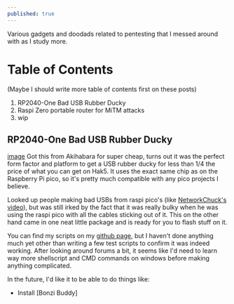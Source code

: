 ```yaml
---
published: true
---
```

Various gadgets and doodads related to pentesting that I messed around with as I study more.


# Table of Contents
(Maybe I should write more table of contents first on these posts)
1. RP2040-One Bad USB Rubber Ducky
2. Raspi Zero portable router for MiTM attacks
3. wip

## RP2040-One Bad USB Rubber Ducky
[image](https://camo.githubusercontent.com/c7f0a8793e3ffe541426bd75b0ad8a4e77b8fdc62045d2f484df6e65a58c97d9/68747470733a2f2f7777772e7761766573686172652e636f6d2f772f75706c6f61642f362f36332f5250323034302d4f6e655f537065633030312e6a7067)
Got this from Akihabara for super cheap, turns out it was the perfect form factor and platform to get a USB rubber ducky for less than 1/4 the price of what you can get on Hak5. It uses the exact same chip as on the Raspberry Pi pico, so it's pretty much compatible with any pico projects I believe.

Looked up people making bad USBs from raspi pico's (like [NetworkChuck's video](https://www.youtube.com/watch?v=e_f9p-_JWZw)), but was still irked by the fact that it was really bulky when he was using the raspi pico with all the cables sticking out of it. This on the other hand came in one neat little package and is ready for you to flash stuff on it.

You can find my scripts on my [github page](https://github.com/andra-putra/rp2040one-RubberDucky), but I haven't done anything much yet other than writing a few test scripts to confirm it was indeed working. After looking around forums a bit, it seems like I'd need to learn way more shellscript and CMD commands on windows before making anything complicated.

In the future, I'd like it to be able to do things like:
- Install [Bonzi Buddy]
<!--stackedit_data:
eyJoaXN0b3J5IjpbOTg4NTg5MjE2XX0=
-->